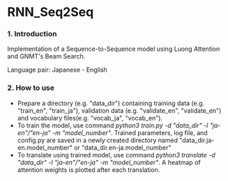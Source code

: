 # RNN_Seq2Seq
### 1. Introduction
Implementation of a Sequence-to-Sequence model using Luong Attention and GNMT's Beam Search.

Language pair: Japanese - English

### 2. How to use
- Prepare a directory (e.g. "data_dir") containing training data (e.g. "train_en", "train_ja"), validation data (e.g. "validate_en", "validate_en") and vocabulary files(e.g. "vocab_ja", "vocab_en").
- To train the model, use command *python3 train.py -d "data_dir" -l "ja-en"/"en-ja" -m "model_number"*. Trained parameters, log file, and config.py are saved in a newly created directory named "data_dir.ja-en.model_number" or "data_dir.en-ja.model_number"
- To translate using trained model, use command *python3 translate -d "data_dir" -l "ja-en"/"en-ja" -m "model_number"*. A heatmap of attention weights is plotted after each translation.
